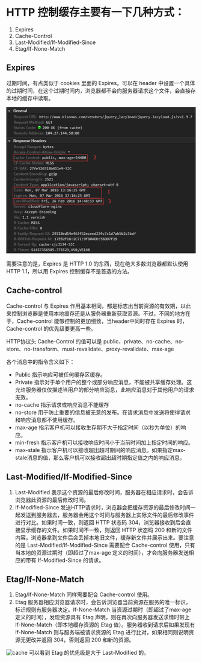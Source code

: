 # HTTP 控制缓存主要有一下几种方式：
  1. Expires
  2. Cache-Control
  3. Last-Modified/If-Modified-Since
  4. Etag/If-None-Match

## Expires

过期时间，有点类似于 cookies 里面的 Expires。可以在 header 中设置一个具体的过期时间，在这个过期时间内，浏览器都不会向服务器请求这个文件，会直接存本地的缓存中读取。

![cache](../images/cache.png)

需要注意的是，Expires 是 HTTP 1.0 的东西，现在绝大多数浏览器都默认使用 HTTP 1.1，所以用 Expires 控制缓存不是首选的方法。

## Cache-control

Cache-control 与 Expires 作用基本相同，都是标志出当前资源的有效期，以此来控制浏览器是使用本地缓存还是从服务器重新获取资源。不过，不同的地方在于，Cache-control 能够控制的更加细致，当header中同时存在 Expires 时，Cache-control 的优先级要更高一些。

HTTP协议头 Cache-Control 的值可以是 public、private、no-cache、no- store、no-transform、must-revalidate、proxy-revalidate、max-age

各个消息中的指令含义如下：
  - Public 指示响应可被任何缓存区缓存。
  - Private 指示对于单个用户的整个或部分响应消息，不能被共享缓存处理。这允许服务器仅仅描述当用户的部分响应消息，此响应消息对于其他用户的请求无效。
  - no-cache 指示请求或响应消息不能缓存
  - no-store 用于防止重要的信息被无意的发布。在请求消息中发送将使得请求和响应消息都不使用缓存。
  - max-age 指示客户机可以接收生存期不大于指定时间（以秒为单位）的响应。
  - min-fresh 指示客户机可以接收响应时间小于当前时间加上指定时间的响应。
  - max-stale 指示客户机可以接收超出超时期间的响应消息。如果指定max-stale消息的值，那么客户机可以接收超出超时期指定值之内的响应消息。

## Last-Modified/If-Modified-Since
  1. Last-Modified 表示这个资源的最后修改时间，服务器在相应请求时，会告诉浏览器此资源的最后修改时间。
  2. If-Modified-Since 发送HTTP请求时，浏览器会把缓存资源的最后修改时间一起发送到服务器去，服务器会用这个时间与服务器上实际文件的最后修改事件进行对比。如果时间一致，则返回 HTTP 状态码 304，浏览器接收到后会直接显示缓存的文件。如果时间不一致，则返回 HTTP 状态码 200 和新的文件内容，浏览器拿到文件后会丢掉本地旧文件，缓存新文件并展示出来。要注意的是 Last-Modified/If-Modified-Since 需要配合 Cache-control 使用，只有当本地的资源过期时（即超过了max-age 定义的时间），才会向服务器发送相应的带有 If-Modified-Since 的请求。

## Etag/If-None-Match
  1. Etag/If-None-Match 同样需要配合 Cache-control 使用。
  2. Etag 服务器相应浏览器请求时，会告诉浏览器当前资源在服务的唯一标识，标识规则有服务器决定。If-None-Match 当资源过期时（即超过了max-age 定义的时间），发现资源具有 Etag 声明，则在再次向服务器发送求情时带上 If-None-Match（即本地缓存资源的 Etag 值）。服务器收到请求后如果发现有 If-None-Match 则与服务端被请求资源的 Etag 进行比对，如果相同则说明资源无更改并返回 304，否则返回 200 和新的资源。

![cache](../images/priorty.png)
可以看到 Etag 的优先级是大于 Last-Modified 的。
